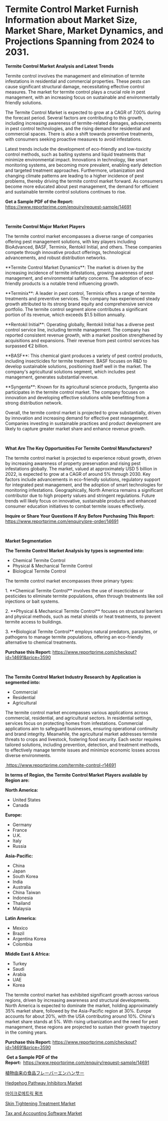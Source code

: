 <p><h1>Termite Control Market Furnish Information about Market Size, Market Share, Market Dynamics, and Projections Spanning from 2024 to 2031.</h1></p><p><strong>Termite Control Market Analysis and Latest Trends</strong></p>
<p><p>Termite control involves the management and elimination of termite infestations in residential and commercial properties. These pests can cause significant structural damage, necessitating effective control measures. The market for termite control plays a crucial role in pest management, with an increasing focus on sustainable and environmentally friendly solutions.</p><p>The Termite Control Market is expected to grow at a CAGR of 7.00% during the forecast period. Several factors are contributing to this growth, including increasing awareness of termite-related damages, advancements in pest control technologies, and the rising demand for residential and commercial spaces. There is also a shift towards preventive treatments, with consumers seeking proactive measures to avoid infestations.</p><p>Latest trends include the development of eco-friendly and low-toxicity control methods, such as baiting systems and liquid treatments that minimize environmental impact. Innovations in technology, like smart monitoring systems, are becoming more prevalent, enabling early detection and targeted treatment approaches. Furthermore, urbanization and changing climate patterns are leading to a higher incidence of pest problems, thereby driving the termite control market forward. As consumers become more educated about pest management, the demand for efficient and sustainable termite control solutions continues to rise.</p></p>
<p><strong>Get a Sample PDF of the Report:&nbsp;</strong> <a href="https://www.reportprime.com/enquiry/request-sample/14691">https://www.reportprime.com/enquiry/request-sample/14691</a></p>
<p>&nbsp;</p>
<p><strong>Termite Control Major Market Players</strong></p>
<p><p>The termite control market encompasses a diverse range of companies offering pest management solutions, with key players including BioAdvanced, BASF, Terminix, Rentokil Initial, and others. These companies compete through innovative product offerings, technological advancements, and robust distribution networks.</p><p>**Termite Control Market Dynamics**: The market is driven by the increasing incidence of termite infestations, growing awareness of pest management, and environmental safety concerns. The adoption of eco-friendly products is a notable trend influencing growth.</p><p>**Terminix**: A leader in pest control, Terminix offers a range of termite treatments and preventive services. The company has experienced steady growth attributed to its strong brand equity and comprehensive service portfolio. The termite control segment alone contributes a significant portion of its revenue, which exceeds $1.5 billion annually.</p><p>**Rentokil Initial**: Operating globally, Rentokil Initial has a diverse pest control service line, including termite management. The company has reported consistent revenue growth, with a market position strengthened by acquisitions and expansions. Their revenue from pest control services has surpassed €2 billion.</p><p>**BASF**: This chemical giant produces a variety of pest control products, including insecticides for termite treatment. BASF focuses on R&D to develop sustainable solutions, positioning itself well in the market. The company's agricultural solutions segment, which includes pest management, generates substantial revenue.</p><p>**Syngenta**: Known for its agricultural science products, Syngenta also participates in the termite control market. The company focuses on innovation and developing effective solutions while benefitting from a strong distribution network.</p><p>Overall, the termite control market is projected to grow substantially, driven by innovation and increasing demand for effective pest management. Companies investing in sustainable practices and product development are likely to capture greater market share and enhance revenue growth.</p></p>
<p>&nbsp;</p>
<p><strong>What Are The Key Opportunities For Termite Control Manufacturers?</strong></p>
<p><p>The termite control market is projected to experience robust growth, driven by increasing awareness of property preservation and rising pest infestations globally. The market, valued at approximately USD 5 billion in 2022, is expected to grow at a CAGR of around 5% through 2030. Key factors include advancements in eco-friendly solutions, regulatory support for integrated pest management, and the adoption of smart technologies for monitoring infestations. Geographically, North America remains a significant contributor due to high property values and stringent regulations. Future trends will likely focus on innovative, sustainable products and enhanced consumer education initiatives to combat termite issues effectively.</p></p>
<p><strong>Inquire or Share Your Questions If Any Before Purchasing This Report:</strong> <a href="https://www.reportprime.com/enquiry/pre-order/14691">https://www.reportprime.com/enquiry/pre-order/14691</a></p>
<p>&nbsp;</p>
<p><strong>Market Segmentation</strong></p>
<p><strong>The Termite Control Market Analysis by types is segmented into:</strong></p>
<p><ul><li>Chemical Termite Control</li><li>Physical & Mechanical Termite Control</li><li>Biological Termite Control</li></ul></p>
<p><p>The termite control market encompasses three primary types: </p><p>1. **Chemical Termite Control** involves the use of insecticides or pesticides to eliminate termite populations, often through treatments like soil injections or bait systems.</p><p>2. **Physical & Mechanical Termite Control** focuses on structural barriers and physical methods, such as metal shields or heat treatments, to prevent termite access to buildings.</p><p>3. **Biological Termite Control** employs natural predators, parasites, or pathogens to manage termite populations, offering an eco-friendly alternative to chemical treatments.</p></p>
<p><strong>Purchase this Report:&nbsp;</strong><a href="https://www.reportprime.com/checkout?id=14691&price=3590">https://www.reportprime.com/checkout?id=14691&price=3590</a></p>
<p>&nbsp;</p>
<p><strong>The Termite Control Market Industry Research by Application is segmented into:</strong></p>
<p><ul><li>Commercial</li><li>Residential</li><li>Agricultural</li></ul></p>
<p><p>The termite control market encompasses various applications across commercial, residential, and agricultural sectors. In residential settings, services focus on protecting homes from infestations. Commercial applications aim to safeguard businesses, ensuring operational continuity and brand integrity. Meanwhile, the agricultural market addresses termite threats to crops and livestock, fostering food security. Each sector requires tailored solutions, including prevention, detection, and treatment methods, to effectively manage termite issues and minimize economic losses across diverse environments.</p></p>
<p><a href="https://www.reportprime.com/termite-control-r14691">&nbsp;https://www.reportprime.com/termite-control-r14691</a></p>
<p><strong>In terms of Region, the Termite Control Market Players available by Region are:</strong></p>
<p>
    <p> <strong> North America: </strong>
        <ul>
            <li>United States</li>
            <li>Canada</li>
        </ul>
        </p> 
    <p> <strong> Europe: </strong>
        <ul>
            <li>Germany</li>
            <li>France</li>
            <li>U.K.</li>
            <li>Italy</li>
            <li>Russia</li>
        </ul>
        </p> 
    <p> <strong> Asia-Pacific: </strong>
        <ul>
            <li>China</li>
            <li>Japan</li>
            <li>South Korea</li>
            <li>India</li>
            <li>Australia</li>
            <li>China Taiwan</li>
            <li>Indonesia</li>
            <li>Thailand</li>
            <li>Malaysia</li>
        </ul>
        </p> 
    <p> <strong> Latin America: </strong>
        <ul>
            <li>Mexico</li>
            <li>Brazil</li>
            <li>Argentina Korea</li>
            <li>Colombia</li>
        </ul>
        </p> 
    <p> <strong> Middle East & Africa: </strong>
        <ul>
            <li>Turkey</li>
            <li>Saudi</li>
            <li>Arabia</li>
            <li>UAE</li>
            <li>Korea</li>
        </ul>
    </p>
    </p>
<p><p>The termite control market has exhibited significant growth across various regions, driven by increasing awareness and structural developments. North America is expected to dominate the market, holding approximately 35% market share, followed by the Asia-Pacific region at 30%. Europe accounts for about 20%, with the USA contributing around 10%. China's market share stands at 5%. With rising urbanization and the need for pest management, these regions are projected to sustain their growth trajectory in the coming years.</p></p>
<p><strong>Purchase this Report: </strong><a href="https://www.reportprime.com/checkout?id=14691&price=3590">https://www.reportprime.com/checkout?id=14691&price=3590</a></p>
<p>&nbsp;<strong>Get a Sample PDF of the Report:&nbsp;&nbsp;</strong><a href="https://www.reportprime.com/enquiry/request-sample/14691">https://www.reportprime.com/enquiry/request-sample/14691</a></p>
<p><strong></strong></p>
<p><p><a href="https://medium.com/@vilasamin/plant-based-food-flavour-enhancers-57a1c7e28b34">植物由来の食品フレーバーエンハンサー</a></p><p><a href="https://github.com/indrystar/Market-Research-Report-List-4/blob/main/hedgehog-pathway-inhibitors-market.md">Hedgehog Pathway Inhibitors Market</a></p><p><a href="https://medium.com/@sheldondtickinson9867/micrometric-pumps-market-%EC%9D%98-%EA%B8%80%EB%A1%9C%EB%B2%8C-%EC%8B%9C%EC%9E%A5-%EA%B0%9C%EC%9A%94%EB%8A%94-%EC%A0%84-%EC%84%B8%EA%B3%84-%EB%B0%8F-%EC%A3%BC%EC%9A%94-%EC%8B%9C%EC%9E%A5%EC%9D%98-%EC%82%B0%EC%97%85%EC%97%90-%EC%98%81%ED%96%A5%EC%9D%84-%EB%AF%B8%EC%B9%98%EB%8A%94-%EC%A3%BC%EC%9A%94-%ED%8A%B8%EB%A0%8C%EB%93%9C%EC%97%90-%EB%8C%80%ED%95%9C-%EB%8F%85%ED%8A%B9%ED%95%9C-%EA%B4%80%EC%A0%90%EC%9D%84-%EC%A0%9C%EA%B3%B5%ED%95%A9%EB%8B%88%EB%8B%A4-8bcd64c78095">마이크로메트릭 펌프</a></p><p><a href="https://github.com/NathanColeman327/Market-Research-Report-List-1/blob/main/skin-tightening-treatment-market.md">Skin Tightening Treatment Market</a></p><p><a href="https://www.linkedin.com/pulse/how-tax-accounting-software-market-changing-from-2024-lqypc?trackingId=eMKTWydkSEK4UZ57JN6Mew%3D%3D">Tax and Accounting Software Market</a></p></p>
